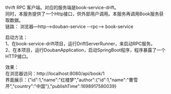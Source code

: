 thrift RPC 客户端。对应的服务端是book-service-drift。  
同时，本服务提供了一个Http接口，供外部用户调用。本服务再调用Book服务获取数据。  
链路： 浏览器—http-->douban-service --rpc--> book-service

启动方法：  
1、在book-service-drift项目，运行DriftServerRunner，来启动RPC服务。  
2、在本项目，运行DoubanApplication，启动SpringBoot程序，程序暴露了一个HTTP接口。  

效果：  
在浏览器访问：http://localhost:8080/api/book/1  
界面展示：{"id":1,"name":"红楼梦","author":{"id":1,"name":"曹雪芹","country":"中国"},"publishTime":1698917580039}
